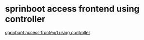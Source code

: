 # sprinboot access frontend using controller
[sprinboot access frontend using controller](https://aiwithcloud.com/2022/09/19/sprinboot_access_frontend_using_controller/)